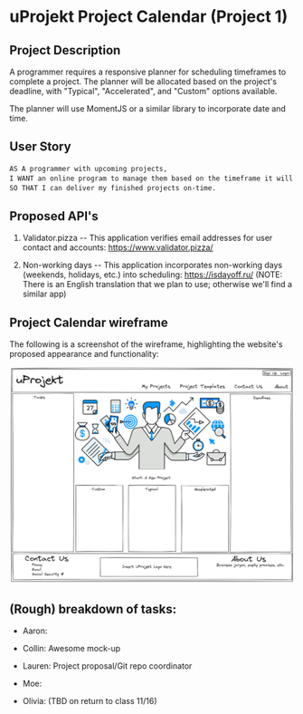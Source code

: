 # uProjekt Project Calendar (Project 1)

## Project Description

A programmer requires a responsive planner for scheduling timeframes to complete a project. The planner will be allocated based on the project's deadline, with "Typical", "Accelerated", and "Custom" options available.

The planner will use MomentJS or a similar library to incorporate date and time.

## User Story

```md
AS A programmer with upcoming projects,
I WANT an online program to manage them based on the timeframe it will take to complete each component (planning, coding, etc.),
SO THAT I can deliver my finished projects on-time.
```

## Proposed API's

1. Validator.pizza -- This application verifies email addresses for user contact and accounts: https://www.validator.pizza/

2. Non-working days -- This application incorporates non-working days (weekends, holidays, etc.) into scheduling: https://isdayoff.ru/ (NOTE: There is an English translation that we plan to use; otherwise we'll find a similar app)

## Project Calendar wireframe

The following is a screenshot of the wireframe, highlighting the website's proposed appearance and functionality:

![This is an image based on the proposed website. It includes: a header and nav bar; a placeholder for a website logo/icon/background image; interactive cards for the designated project planner templates; and a footer with contact info. Courtesy of Collin Kerr](./assets/images/Wireframe1-UProjekt.jpg)

## (Rough) breakdown of tasks:

- Aaron:

- Collin: Awesome mock-up

- Lauren: Project proposal/Git repo coordinator

- Moe:

- Olivia: (TBD on return to class 11/16)
